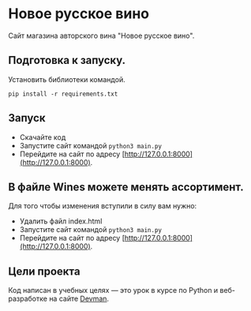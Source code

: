 # Новое русское вино

Сайт магазина авторского вина "Новое русское вино".

## Подготовка к запуску.  
Установить библиотеки командой.  
```
pip install -r requirements.txt
```
## Запуск

- Скачайте код
- Запустите сайт командой `python3 main.py`
- Перейдите на сайт по адресу [http://127.0.0.1:8000](http://127.0.0.1:8000).

## В файле Wines можете менять ассортимент.  
Для того чтобы изменения вступили в силу вам нужно:
- Удалить файл index.html
- Запустите сайт командой `python3 main.py`
- Перейдите на сайт по адресу [http://127.0.0.1:8000](http://127.0.0.1:8000).  
## Цели проекта

Код написан в учебных целях — это урок в курсе по Python и веб-разработке на сайте [Devman](https://dvmn.org).
